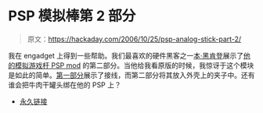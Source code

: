 # PSP 模拟棒第 2 部分

> 原文：<https://hackaday.com/2006/10/25/psp-analog-stick-part-2/>

我在 engadget 上得到一些帮助。我们最喜欢的硬件黑客之一[本·黑肯登](http://benheck.com)展示了[他的模拟游戏杆 PSP mod](http://www.engadget.com/2006/10/24/how-to-craft-an-analog-control-stick-for-your-sony-psp-part-2/) 的第二部分。当他给我看原版的时候，我惊讶于这个模块是如此的简单。[第一部分](http://www.engadget.com/2006/10/10/how-to-analog-control-stick-for-your-sony-psp/)展示了接线，而第二部分将其放入外壳上的夹子中。还有谁会把牛肉干罐头绑在他的 PSP 上？

*   [永久链接](http://www.engadget.com/2006/10/24/how-to-craft-an-analog-control-stick-for-your-sony-psp-part-2/)